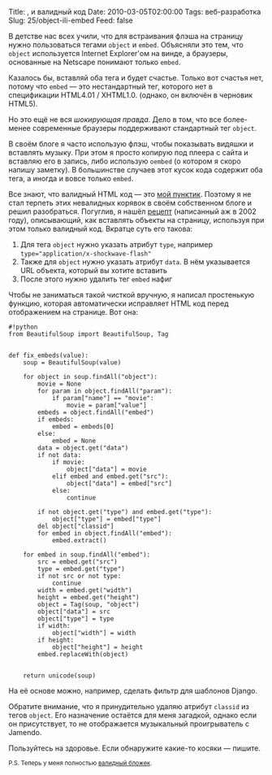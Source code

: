 Title: <object>, <embed> и валидный код
Date: 2010-03-05T02:00:00
Tags: веб-разработка
Slug: 25/object-ili-embed
Feed: false

<p>В детстве нас всех учили, что для встраивания флэша на страницу нужно пользоваться тегами <code>object</code> и <code>embed</code>. Объясняли это тем, что <code>object</code> используется Internet Explorer'ом на винде, а браузеры, основанные на Netscape понимают только <code>embed</code>.</p>
<p>Казалось бы, вставляй оба тега и будет счастье. Только вот счастья нет, потому что <code>embed</code> — это нестандартный тег, которого нет в спецификации HTML4.01 / XHTML1.0. (однако, он включён в черновик HTML5).</p>
<p>Но это ещё не вся <em>шокирующая правда</em>. Дело в том, что все более-менее современные браузеры поддерживают стандартный тег <code>object</code>.</p>
<!-- more -->
<p>В своём блоге я часто использую флэш, чтобы показывать видяшки и вставлять музыку. При этом я просто копирую под плеера с сайта и вставляю его в запись, либо использую <code>oembed</code> (о котором я скоро напишу заметку). В большинстве случаев этот кусок кода содержит оба тега, а иногда и вовсе только <code>embed</code>.</p>
<p>Все знают, что валидный HTML код — это <a href="http://andreyfedoseev.name/blog/post/12/pro-validnost-koda/">мой пунктик</a>. Поэтому я не стал терпеть этих невалидных корявок в своём собственном блоге и решил разобраться. Погуглив, я нашёл <a href="http://www.alistapart.com/articles/flashsatay/">рецепт</a> (написанный аж в 2002 году), описывающий, как вставлять объекты на страницу, используя при этом только валидный код. Вкратце суть его такова:</p>
<ol>
<li>Для тега <code>object</code> нужно указать атрибут <code>type</code>, например <code>type="application/x-shockwave-flash"</code>
<li>Также для <code>object</code> нужно указать атрибут <code>data</code>. В нём указывается URL  объекта, который вы хотите вставить</li>
<li>После этого нужно удалить тег <code>embed</code> нафиг</li>
</ol>
<p>Чтобы не заниматься такой чисткой вручную, я написал простенькую функцию, которая автоматически исправляет HTML код перед отображением на странице. Вот она:</p>

    #!python
    from BeautifulSoup import BeautifulSoup, Tag
    
    
    def fix_embeds(value):
        soup = BeautifulSoup(value)
    
        for object in soup.findAll("object"):
            movie = None
            for param in object.findAll("param"):
                if param["name"] == "movie":
                    movie = param["value"]
            embeds = object.findAll("embed")
            if embeds:
                embed = embeds[0]
            else:
                embed = None
            data = object.get("data")
            if not data:
                if movie:
                    object["data"] = movie
                elif embed and embed.get("src"):
                    object["data"] = embed["src"]
                else:
                    continue
            
            if not object.get("type") and embed.get("type"):
                object["type"] = embed["type"]
            del object["classid"]
            for embed in object.findAll("embed"):
                embed.extract()
        
        for embed in soup.findAll("embed"):
            src = embed.get("src")
            type = embed.get("type")
            if not src or not type:
                continue
            width = embed.get("width")
            height = embed.get("height")
            object = Tag(soup, "object")
            object["data"] = src
            object["type"] = type
            if width:
                object["width"] = width
            if height:
                object["height"] = height
            embed.replaceWith(object)
    
                    
        return unicode(soup)
        
<p>На её основе можно, например, сделать фильтр для шаблонов Django.</p>
<p>Обратите внимание, что я принудительно удаляю атрибут <code>classid</code> из тегов <code>object</code>. Его назначение остаётся для меня загадкой, однако если он присутствует, то не отображается музыкальный проигрыватель с Jamendo.</p>
<p>Пользуйтесь на здоровье. Если обнаружите какие-то косяки — пишите.</p>
<p><small>P.S. Теперь у меня полностью <a href="http://validator.w3.org/check?uri=http://andreyfedoseev.name/blog/">валидный бложек</a>.</small></p>

